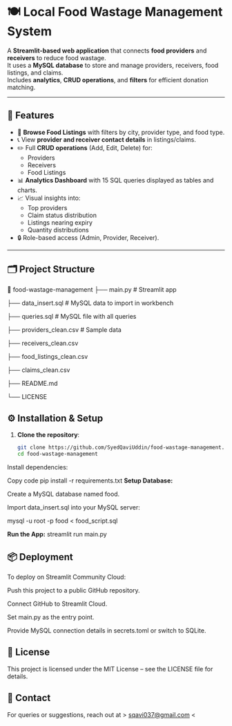 # 🍽️ Local Food Wastage Management System

A **Streamlit-based web application** that connects **food providers** and **receivers** to reduce food wastage.  
It uses a **MySQL database** to store and manage providers, receivers, food listings, and claims.  
Includes **analytics**, **CRUD operations**, and **filters** for efficient donation matching.

---

## 🚀 Features
- 📌 **Browse Food Listings** with filters by city, provider type, and food type.
- 📞 View **provider and receiver contact details** in listings/claims.
- ✏️ Full **CRUD operations** (Add, Edit, Delete) for:
  - Providers
  - Receivers
  - Food Listings
- 📊 **Analytics Dashboard** with 15 SQL queries displayed as tables and charts.
- 📈 Visual insights into:
  - Top providers
  - Claim status distribution
  - Listings nearing expiry
  - Quantity distributions
- 🔒 Role-based access (Admin, Provider, Receiver).

---

## 🗂️ Project Structure
📁 food-wastage-management
├── main.py # Streamlit app

├── data_insert.sql # MySQL data to import in workbench

├── queries.sql # MySQL file with all queries

├── providers_clean.csv # Sample data

├── receivers_clean.csv

├── food_listings_clean.csv

├── claims_clean.csv

├── README.md

└── LICENSE


## ⚙️ Installation & Setup
1. **Clone the repository**:
   ```bash
   git clone https://github.com/SyedQaviUddin/food-wastage-management.git
   cd food-wastage-management
Install dependencies:

Copy code
pip install -r requirements.txt
**Setup Database:**

Create a MySQL database named food.

Import data_insert.sql into your MySQL server:


mysql -u root -p food < food_script.sql

**Run the App:**
streamlit run main.py



## 📦 Deployment
To deploy on Streamlit Community Cloud:

Push this project to a public GitHub repository.

Connect GitHub to Streamlit Cloud.

Set main.py as the entry point.

Provide MySQL connection details in secrets.toml or switch to SQLite.


## 📜 License
This project is licensed under the MIT License – see the LICENSE file for details.



## 📧 Contact
For queries or suggestions, reach out at  > sqavi037@gmail.com <
